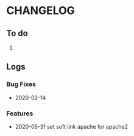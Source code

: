 
# CHANGELOG

## To do

1. 

## Logs

### Bug Fixes

* 2020-02-14  

### Features

* 2020-05-31  set soft link apache for apache2
